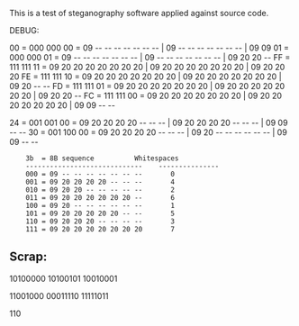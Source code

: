 This is a test of steganography software applied against source code. 

DEBUG:

00 = 000 000 00 = 09 -- -- -- -- -- -- -- | 09 -- -- -- -- -- -- -- | 09 09 
01 = 000 000 01 = 09 -- -- -- -- -- -- -- | 09 -- -- -- -- -- -- -- | 09 20 20 --
FF = 111 111 11 = 09 20 20 20 20 20 20 20 | 09 20 20 20 20 20 20 20 | 09 20 20 20
FE = 111 111 10 = 09 20 20 20 20 20 20 20 | 09 20 20 20 20 20 20 20 | 09 20 -- --
FD = 111 111 01 = 09 20 20 20 20 20 20 20 | 09 20 20 20 20 20 20 20 | 09 20 20 --
FC = 111 111 00 = 09 20 20 20 20 20 20 20 | 09 20 20 20 20 20 20 20 | 09 09 -- --

24 = 001 001 00 = 09 20 20 20 20 -- -- -- | 09 20 20 20 20 -- -- -- | 09 09 -- --
30 = 001 100 00 = 09 20 20 20 20 -- -- -- | 09 20 -- -- -- -- -- -- | 09 09 -- --

		3b  = 8B sequence 	 	   Whitespaces 
		-----------------------------    ---------------
		000 = 09 -- -- -- -- -- -- --   	0
		001 = 09 20 20 20 20 -- -- --   	4
		010 = 09 20 20 -- -- -- -- --   	2
		011 = 09 20 20 20 20 20 20 --   	6
		100 = 09 20 -- -- -- -- -- --   	1
		101 = 09 20 20 20 20 20 -- --   	5
		110 = 09 20 20 20 -- -- -- --   	3
		111 = 09 20 20 20 20 20 20 20   	7

Scrap:
------	
10100000
10100101
10010001

11001000
00011110
11111011

110
